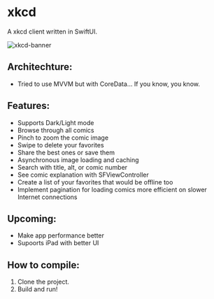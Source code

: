 # xkcd
A xkcd client written in SwiftUI.

![xkcd-banner](https://sinarabiei.com/xkcd/repo-banner.png)

## Architechture:
* Tried to use MVVM but with CoreData... If you know, you know.

## Features:
* Supports Dark/Light mode
* Browse through all comics
* Pinch to zoom the comic image
* Swipe to delete your favorites
* Share the best ones or save them
* Asynchronous image loading and caching
* Search with title, alt, or comic number
* See comic explanation with SFViewController
* Create a list of your favorites that would be offline too
* Implement pagination for loading comics more efficient on slower Internet connections

## Upcoming:
* Make app performance better
* Supoorts iPad with better UI


## How to compile:
1. Clone the project.
2. Build and run!
